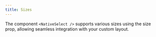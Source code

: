 ```yaml
---
title: Sizes
---
```


The component `<NativeSelect />` supports various sizes using the size prop, allowing seamless integration with your custom layout.
